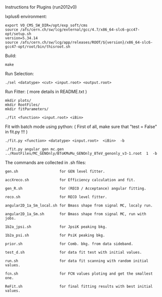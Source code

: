 Instructions for Plugins (run2012v0)

lxplus6 environment:   
	
	export VO_CMS_SW_DIR=/opt/exp_soft/cms
	source /afs/cern.ch/sw/lcg/external/gcc/4.7/x86_64-slc6-gcc47-opt/setup.sh
	version=5.34.14
	source /afs/cern.ch/sw/lcg/app/releases/ROOT/${version}/x86_64-slc6-gcc47-opt/root/bin/thisroot.sh

Build:
	
	make

Run Selection:
	
	./sel <datatype> <cut> <input.root> <output.root>

Run Fitter: ( more details in README.txt )
	
	mkdir plots/
	mkdir RootFiles/
	mkdir fitParameters/
	
	./fit <function> <input.root> <iBin>

Fit with batch mode using python: ( First of all, make sure that "test = False" in fit.py !!! )   
	
	./fit.py <function> <datatype> <input.root>  <iBin>  -b
	
	./fit.py angular_gen mc.gen ../RootFiles/MC_GENOnly/BToKMuMu_GENOnly_8TeV_genonly_v3-1.root  1  -b

The commands are collected in .sh files:  
	
	gen.sh                   for GEN level fitter.   
	
	accXreco.sh              for Efficiency calculation and fit.

	gen_R.sh                 for (RECO / Acceptance) angular fitting.

	reco.sh                  for RECO level fitter.

	angular2D_1a_Sm_local.sh for Bmass shape from signal MC, localy run.

	angular2D_1a_Sm.sh       for Bmass shape from signal MC, run with jobs.

	1b2a_jpsi.sh             for JpsiK peaking bkg.

	1b2a_psi.sh              for PsiK peaking bkg.

	prior.sh                 for Comb. bkg. from data sideband.
	
	test_d.sh                for data fit test with initial values.

	run.sh                   for data fit scanning with random initial values.

	fcn.sh                   for FCN values ploting and get the smallest one.

	ReFit.sh                 for final fitting results with best initial values.
	


